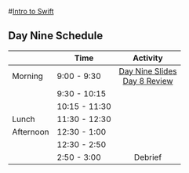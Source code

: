#[Intro to Swift](https://github.com/upperlinecode/intro-to-swift)
## Day Nine Schedule
| 	           |	Time           | Activity                 |
|-------------|----------------|:------------------------:|
| Morning	   |  9:00 - 9:30   | [Day Nine Slides]()<br>[Day 8 Review]()
|        	   |  9:30 - 10:15  | 
|             |  10:15 - 11:30 | 
| Lunch       |  11:30 - 12:30 | 
| Afternoon   |  12:30 - 1:00  | 
|            |  12:30 - 2:50  | 
|       	     |  2:50 - 3:00   | Debrief
